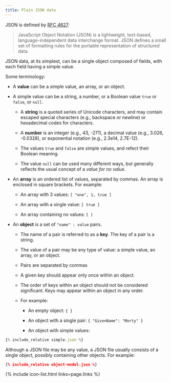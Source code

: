 ```yaml
---
title: Plain JSON data
---
```


JSON is defined by [RFC 4627](http://www.ietf.org/rfc/rfc4627.txt):

> JavaScript Object Notation (JSON) is a lightweight, text-based,
language-independent data interchange format.  JSON defines a small set of
formatting rules for the portable representation of structured data.

JSON data, at its simplest, can be a single object composed of fields, with each
field having a simple value. 

Some terminology:

* A  **value** can be a simple value, an array, or an object.

* A simple value can be a string, a number, or a Boolean value `true` or
  `false`, or `null`.

    * A **string** is a quoted series of Unicode characters, and
      may contain escaped special characters (e.g., backspace or newline) or
      hexadecimal codes for characters.

    * A **number** is an integer (e.g., 43, -271), a decimal value (e.g., 3.026,
      -0.0328), or exponential notation (e.g., 2.3e14, 2.7E-12).
      
    * The values `true` and `false` are simple
      values, and refect their Boolean meaning.
      
    * The value `null` can be used many different ways, but
      generally reflects the usual concept of a *value for no value*.

* An **array** is an ordered list of values, separated by
  commas. An array is enclosed in square brackets. For example:

    * An array with 3 values: `[ "one", 1, true ]`
    
    * An array with a single value: `[ true ]`
    
    * An array containing no values: `[ ]`
    
* An **object** is a set of `"name" : value` pairs. 

    * The name of a pair is referred to as a **key**. The key of a pair is a
      string.

    * The value of a pair may be any type of value: a simple value, an array, or
      an object.
    
    * Pairs are separated by commas
    
    * A given key should appear only once within an object.
    
    * The order of keys within an object should not be considered
      significant. Keys may appear within an object in any order.
    
    * For example:
    
        * An empty object: `{ }`
    
        * An object with a single pair: `{ "GivenName": "Morty" }`
    
        * An object with simple values:

```javascript
{% include_relative simple.json %}
```

Although a JSON file may be any value, a JSON file usually consists of a single
object, possibly containing other objects. For example:

```json
{% include_relative object-model.json %}
```

{% include icon-list.html links=page.links %}
